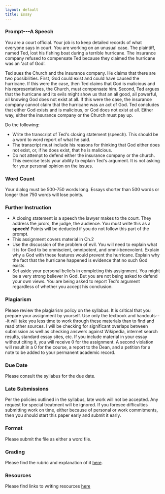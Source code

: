 ```yaml
---
layout: default
title: Essay 
---
```




### Prompt---A Speech

You are a court official. Your job is to keep detailed records of what everyone says in court. You are working on an unusual case. The plaintiff, named Ted, lost his fishing boat during a terrible hurricane. The insurance company refused to compensate Ted because they claimed the hurricane was an 'act of God'.

Ted sues the Church and the insurance company. He claims that there are two possibilities. First, God could exist and could have caused the hurricane. If this were the case, then Ted claims that God is malicious and his representatives, the Church, must compensate him. Second, Ted argues that the hurricane and its evils might show us that an all good, all powerful, all knowing God does not exist at all. If this were the case, the insurance company cannot claim that the hurricane was an act of God. Ted concludes that either God exists and is malicious, or God does not exist at all. Either way, either the insurance company or the Church must pay up. 

Do the following: 

+ Write the transcript of Ted's closing statement (speech). This should be a word to word report of what he said. 
+ The transcript must include his reasons for thinking that God either does not exist, or, if he does exist, that he is malicious.
+ Do not attempt to defend either the insurance company or the church. This exercise tests your ability to explain Ted's argument. It is not asking for your personal opinion on the issues.     



### Word Count

Your dialog must be 500-750 words long. Essays shorter than 500 words or longer than 750 words will lose points.

### Further Instruction

+ A closing statement is a speech the lawyer makes to the court. They address the jurors, the judge, the audience. You must write this as a **speech!** Points will be deducted if you do not follow this part of the prompt. 
+ This assignment covers material in Ch.2
+ Use the discussion of the problem of evil. You will need to explain what it is for God to be omniscient, omnipotent, and omni-benevolent. Explain why a God with these features would prevent the hurricane. Explain why the fact that the hurricane happened is evidence that no such God exists. 
+ Set aside your personal beliefs in completing this assignment. You might be a very strong believer in God. But you are not being asked to defend your own views. You are being asked to report Ted's argument regardless of whether you accept his conclusion. 



### Plagiarism

Please review the plagiarism policy on the syllabus. It is critical that you prepare your assignment by yourself. Use only the textbook and handouts---it will take you less time to work through these materials than to find and read other sources. I will be checking for significant overlaps between submission as well as checking answers against Wikipedia, internet search results, standard essay sites, etc. If you include material in your essay without citing it, you will receive 0 for the assignment. A second violation will result in a 0 for the course, a report to the Dean, and a petition for a note to be added to your permanent academic record. 

### Due Date
Please consult the syllabus for the due date.

### Late Submissions

Per the policies outlined in the syllabus, late work will not be accepted. Any request for special treatment will be ignored. If you foresee difficulties submitting work on time, either because of personal or work commitments, then you should start this paper early and submit it early. 

### Format
Please submit the file as either a word file.

### Grading
Please find the rubric and explanation of it [here](/Teaching/Grading/).

### Resources
Please find links to writing resources [here](/Teaching/Resources/)








